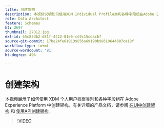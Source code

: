 ```yaml
---
title: 创建架构
description: 本视频说明如何使用XDM Individual Profile类和各种字段组在Adobe Experience Platform中创建架构。
role: Data Architect
feature: Schemas
kt: 2697
thumbnail: 27012.jpg
exl-id: 65c83db2-d81f-4422-81e5-cd9c15cdacbf
source-git-commit: 17be24fe619139056a69190b98610644387ca18f
workflow-type: tm+mt
source-wordcount: '81'
ht-degree: 49%

---
```


# 创建架构

本视频展示了如何使用 XDM 个人用户档案类别和各种字段组在 Adobe Experience Platform 中创建架构。有关详细的产品文档，请参阅 [在UI中创建架构](https://experienceleague.adobe.com/docs/experience-platform/xdm/tutorials/create-schema-ui.html?lang=zh-Hans) 和 [使用API创建架构](https://experienceleague.adobe.com/docs/experience-platform/xdm/tutorials/create-schema-api.html?lang=zh-Hans).

>[!VIDEO](https://video.tv.adobe.com/v/27012?quality=12&learn=on)